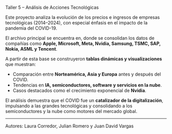Taller 5 – Análisis de Acciones Tecnológicas  

Este proyecto analiza la evolución de los precios e ingresos de empresas tecnológicas (2014–2024), con especial énfasis en el impacto de la pandemia del COVID-19.

El archivo principal se encuentra en, donde se consolidan los datos de compañías como **Apple, Microsoft, Meta, Nvidia, Samsung, TSMC, SAP, Nokia, ASML y Tencent**.  

A partir de esta base se construyeron **tablas dinámicas y visualizaciones** que muestran:  
- Comparación entre **Norteamérica, Asia y Europa** antes y después del COVID.  
- Tendencias en **IA, semiconductores, software y servicios en la nube**.  
- Casos destacados como el crecimiento exponencial de **Nvidia**.  

El análisis demuestra que el COVID fue un **catalizador de la digitalización**, impulsando a las grandes tecnológicas y consolidando a los semiconductores y la nube como motores del mercado global.  

---

  Autores: Laura Corredor, Julian Romero y Juan David Vargas
